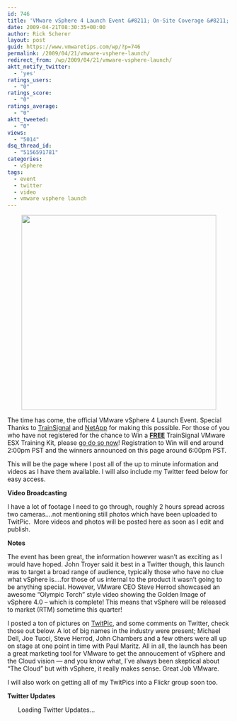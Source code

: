 ```yaml
---
id: 746
title: 'VMware vSphere 4 Launch Event &#8211; On-Site Coverage &#8211; Second Video Live!'
date: 2009-04-21T08:30:35+00:00
author: Rick Scherer
layout: post
guid: https://www.vmwaretips.com/wp/?p=746
permalink: /2009/04/21/vmware-vsphere-launch/
redirect_from: /wp/2009/04/21/vmware-vsphere-launch/
aktt_notify_twitter:
  - 'yes'
ratings_users:
  - "0"
ratings_score:
  - "0"
ratings_average:
  - "0"
aktt_tweeted:
  - "0"
views:
  - "5014"
dsq_thread_id:
  - "5156591781"
categories:
  - vSphere
tags:
  - event
  - twitter
  - video
  - vmware vsphere launch
---
```

<p style="text-align: center;">
  <img class="aligncenter" src="https://www.vmwaretips.com/wp-content/gallery/misc/vmwlaunch.jpg" alt="" width="440" />
</p>

The time has come, the official VMware vSphere 4 Launch Event. Special Thanks to <a href="http://www.trainsignal.com" target="_blank">TrainSignal</a> and <a href="http://www.netapp.com/" target="_blank">NetApp</a> for making this possible. For those of you who have not registered for the chance to Win a **<span style="text-decoration: underline;">FREE</span>** TrainSignal VMware ESX Training Kit, please <a href="https://www.vmwaretips.com/contest/register.php" target="_blank">go do so now</a>! Registration to Win will end around 2:00pm PST and the winners announced on this page around 6:00pm PST.

This will be the page where I post all of the up to minute information and videos as I have them available. I will also include my Twitter feed below for easy access.

**Video Broadcasting**





I have a lot of footage I need to go through, roughly 2 hours spread across two cameras&#8230;.not mentioning still photos which have been uploaded to TwitPic.  More videos and photos will be posted here as soon as I edit and publish.

**Notes**

The event has been great, the information however wasn&#8217;t as exciting as I would have hoped. John Troyer said it best in a Twitter though, this launch was to target a broad range of audience, typically those who have no clue what vSphere is&#8230;.for those of us internal to the product it wasn&#8217;t going to be anything special. However, VMware CEO Steve Herrod showcased an awesome &#8220;Olympic Torch&#8221; style video showing the Golden Image of vSphere 4.0 &#8211; which is complete! This means that vSphere will be released to market (RTM) sometime this quarter!

I posted a ton of pictures on <a href="http://twitpic.com/photos/rick_vmwaretips" target="_blank">TwitPic</a>, and some comments on Twitter, check those out below. A lot of big names in the industry were present; Michael Dell, Joe Tucci, Steve Herrod, John Chambers and a few others were all up on stage at one point in time with Paul Maritz. All in all, the launch has been a great marketing tool for VMware to get the annoucement of vSphere and the Cloud vision &#8212; and you know what, I&#8217;ve always been skeptical about &#8220;The Cloud&#8221; but with vSphere, it really makes sense. Great Job VMware.

I will also work on getting all of my TwitPics into a Flickr group soon too.

**Twitter Updates**

<ul id="twitter_update_list" type="circle">
  Loading Twitter Updates&#8230;
</ul>